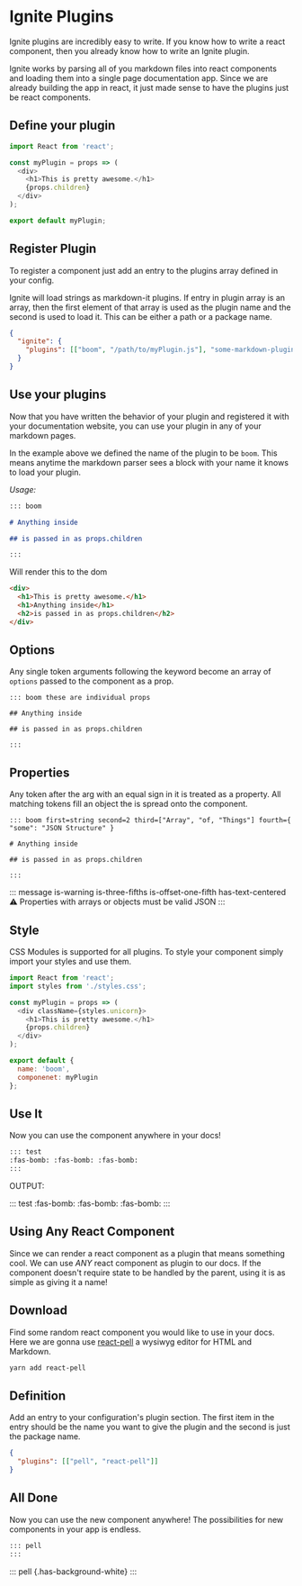 # Ignite Plugins

Ignite plugins are incredibly easy to write. If you know how to write a react component, then you already know how to write an Ignite plugin.

Ignite works by parsing all of you markdown files into react components and loading them into a single page documentation app. Since we are already building the app in react, it just made sense to have the plugins just be react components.

## Define your plugin

```javascript
import React from 'react';

const myPlugin = props => (
  <div>
    <h1>This is pretty awesome.</h1>
    {props.children}
  </div>
);

export default myPlugin;
```

## Register Plugin

To register a component just add an entry to the plugins array defined in your config.

Ignite will load strings as markdown-it plugins. If entry in plugin array is an array, then the first element of that array is used as the plugin name and the second is used to load it. This can be either a path or a package name.

```json
{
  "ignite": {
    "plugins": [["boom", "/path/to/myPlugin.js"], "some-markdown-plugin"]
  }
}
```

## Use your plugins

Now that you have written the behavior of your plugin and registered it with your documentation website, you can use your plugin in any of your markdown pages.

In the example above we defined the name of the plugin to be `boom`. This means anytime the markdown parser sees a block with your name it knows to load your plugin.

_Usage:_

```markdown
::: boom

# Anything inside

## is passed in as props.children

:::
```

Will render this to the dom

```html
<div>
  <h1>This is pretty awesome.</h1>
  <h1>Anything inside</h1>
  <h2>is passed in as props.children</h2>
</div>
```

## Options

Any single token arguments following the keyword become an array of `options` passed to the component as a prop.

```
::: boom these are individual props

## Anything inside

## is passed in as props.children

:::
```

## Properties

Any token after the arg with an equal sign in it is treated as a property. All matching tokens fill an object the is spread onto the component.

```
::: boom first=string second=2 third=["Array", "of, "Things"] fourth={ "some": "JSON Structure" }

# Anything inside

## is passed in as props.children

:::
```

::: message is-warning is-three-fifths is-offset-one-fifth has-text-centered
:warning:
Properties with arrays or objects must be valid JSON
:::

## Style

CSS Modules is supported for all plugins. To style your component simply import your styles and use them.

```javascript
import React from 'react';
import styles from './styles.css';

const myPlugin = props => (
  <div className={styles.unicorn}>
    <h1>This is pretty awesome.</h1>
    {props.children}
  </div>
);

export default {
  name: 'boom',
  componenet: myPlugin
};
```

## Use It

Now you can use the component anywhere in your docs!

```markdown
::: test
:fas-bomb: :fas-bomb: :fas-bomb:
:::
```

OUTPUT:

::: test
:fas-bomb: :fas-bomb: :fas-bomb:
:::

## Using Any React Component

Since we can render a react component as a plugin that means something cool. We can use _ANY_ react component as plugin to our docs. If the component doesn't require state to be handled by the parent, using it is as simple as giving it a name!

## Download

Find some random react component you would like to use in your docs. Here we are gonna use [react-pell](https://github.com/ControlGap/react-pell) a wysiwyg editor for HTML and Markdown.

```bash
yarn add react-pell
```

## Definition

Add an entry to your configuration's plugin section. The first item in the entry should be the name you want to give the plugin and the second is just the package name.

```json
{
  "plugins": [["pell", "react-pell"]]
}
```

## All Done

Now you can use the new component anywhere! The possibilities for new components in your app is endless.

```markdown
::: pell
:::
```

::: pell {.has-background-white}
:::
